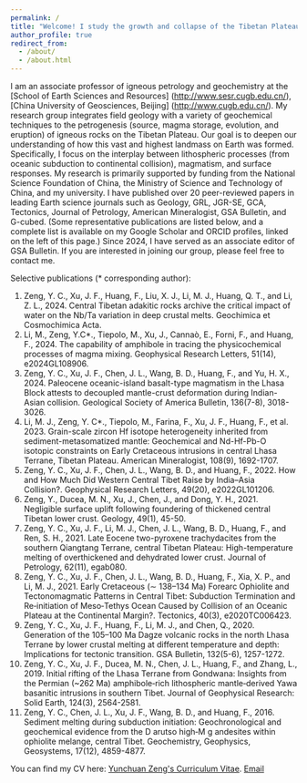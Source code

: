 ```yaml
---
permalink: /
title: "Welcome! I study the growth and collapse of the Tibetan Plateau, focusing on processes ranging from oceanic subduction to continental collision."
author_profile: true
redirect_from: 
  - /about/
  - /about.html
---
```

I am an associate professor of igneous petrology and geochemistry at the [School of Earth Sciences and Resources] (http://www.sesr.cugb.edu.cn/), [China University of Geosciences, Beijing] (http://www.cugb.edu.cn/). My research group integrates field geology with a variety of geochemical techniques to the petrogenesis (source, magma storage, evolution, and eruption) of igneous rocks on the Tibetan Plateau. Our goal is to deepen our understanding of how this vast and highest landmass on Earth was formed. Specifically, I focus on the interplay between lithospheric processes (from oceanic subduction to continental collision), magmatism, and surface responses. My research is primarily supported by funding from the National Science Foundation of China, the Ministry of Science and Technology of China, and my university. I have published over 20 peer-reviewed papers in leading Earth science journals such as Geology, GRL, JGR-SE, GCA, Tectonics, Journal of Petrology, American Mineralogist, GSA Bulletin, and G-cubed. (Some representative publications are listed below, and a complete list is available on my Google Scholar and ORCID profiles, linked on the left of this page.) Since 2024, I have served as an associate editor of GSA Bulletin. If you are interested in joining our group, please feel free to contact me.

Selective publications (* corresponding author):
1. Zeng, Y. C., Xu, J. F., Huang, F., Liu, X. J., Li, M. J., Huang, Q. T., and Li, Z. L., 2024. Central Tibetan adakitic rocks archive the critical impact of water on the Nb/Ta variation in deep crustal melts. Geochimica et Cosmochimica Acta.
2. Li, M., Zeng, Y.C*., Tiepolo, M., Xu, J., Cannaò, E., Forni, F., and Huang, F., 2024. The capability of amphibole in tracing the physicochemical processes of magma mixing. Geophysical Research Letters, 51(14), e2024GL108906.
3. Zeng, Y. C., Xu, J. F., Chen, J. L., Wang, B. D., Huang, F., and Yu, H. X., 2024. Paleocene oceanic-island basalt-type magmatism in the Lhasa Block attests to decoupled mantle-crust deformation during Indian-Asian collision. Geological Society of America Bulletin, 136(7-8), 3018-3026.
4. Li, M. J., Zeng, Y. C*., Tiepolo, M., Farina, F., Xu, J. F., Huang, F., et al. 2023. Grain-scale zircon Hf isotope heterogeneity inherited from sediment-metasomatized mantle: Geochemical and Nd-Hf-Pb-O isotopic constraints on Early Cretaceous intrusions in central Lhasa Terrane, Tibetan Plateau. American Mineralogist, 108(9), 1692-1707.
5. Zeng, Y. C., Xu, J. F., Chen, J. L., Wang, B. D., and Huang, F., 2022. How and How Much Did Western Central Tibet Raise by India–Asia Collision?. Geophysical Research Letters, 49(20), e2022GL101206.
6. Zeng, Y., Ducea, M. N., Xu, J., Chen, J., and Dong, Y. H., 2021. Negligible surface uplift following foundering of thickened central Tibetan lower crust. Geology, 49(1), 45-50.
7. Zeng, Y. C., Xu, J. F., Li, M. J., Chen, J. L., Wang, B. D., Huang, F., and Ren, S. H., 2021. Late Eocene two-pyroxene trachydacites from the southern Qiangtang Terrane, central Tibetan Plateau: High-temperature melting of overthickened and dehydrated lower crust. Journal of Petrology, 62(11), egab080.
8. Zeng, Y. C., Xu, J. F., Chen, J. L., Wang, B. D., Huang, F., Xia, X. P., and Li, M. J., 2021. Early Cretaceous (∼ 138–134 Ma) Forearc Ophiolite and Tectonomagmatic Patterns in Central Tibet: Subduction Termination and Re‐initiation of Meso‐Tethys Ocean Caused by Collision of an Oceanic Plateau at the Continental Margin?. Tectonics, 40(3), e2020TC006423.
9. Zeng, Y. C., Xu, J. F., Huang, F., Li, M. J., and Chen, Q., 2020. Generation of the 105–100 Ma Dagze volcanic rocks in the north Lhasa Terrane by lower crustal melting at different temperature and depth: Implications for tectonic transition. GSA Bulletin, 132(5-6), 1257-1272.
10. Zeng, Y. C., Xu, J. F., Ducea, M. N., Chen, J. L., Huang, F., and Zhang, L., 2019. Initial rifting of the Lhasa Terrane from Gondwana: Insights from the Permian (~262 Ma) amphibole‐rich lithospheric mantle‐derived Yawa basanitic intrusions in southern Tibet. Journal of Geophysical Research: Solid Earth, 124(3), 2564-2581.
11. Zeng, Y. C., Chen, J. L., Xu, J. F., Wang, B. D., and Huang, F., 2016. Sediment melting during subduction initiation: Geochronological and geochemical evidence from the D arutso high‐M g andesites within ophiolite melange, central Tibet. Geochemistry, Geophysics, Geosystems, 17(12), 4859-4877.

You can find my CV here: [Yunchuan Zeng's Curriculum Vitae](../assets/cv-yunchuan.pdf).
[Email](zengyc@cugb.edu.cn)

